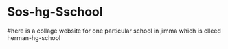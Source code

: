 # Sos-hg-Sschool
#here is a collage website for one particular school in jimma which is clleed herman-hg-school

